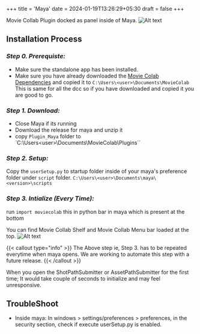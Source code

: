 +++
title = 'Maya'
date = 2024-01-19T13:26:29+05:30
draft = false
+++

Movie Collab Plugin docked as panel inside of Maya.
![Alt text](/MovieCollab/DCC/maya/plugin_maya_01.png)

## Installation Process

### _Step 0. Prerequiste:_
- Make sure the standalone app has been installed.
- Make sure you have already downloaded the [Movie Colab Dependencies](mc_dependencies) and copied it to `C:\Users\<user>\Documents\MovieColab`\
This is same for all the dcc so if you have downloaded and copied it you are good to go.

### _Step 1. Download:_ 
- Close Maya if its running
- Download the release for maya and unzip it
- copy `Plugin_Maya` folder to `C:\Users\<user>\Documents\MovieColab\Plugins``

### _Step 2. Setup:_
Copy the `userSetup.py` to startup folder inside of your maya's preference folder under `script` folder.
`C:\Users\<user>\Documents\maya\<version>\scripts`
 
### _Step 3. Intialize (Every Time):_
run `import moviecolab` this in python bar in maya which is present at the bottom

You can find Movie Collab Shelf and Movie Collab Menu bar loaded at the top. 
![Alt text](/MovieCollab/DCC/maya/maya_shelf.png)

{{< callout type="info" >}}
The Above step ie, Step 3. has to be repeated everytime when maya opens.
We are working to automate this step with a future release. 
{{< /callout >}}

When you open the ShotPathSubmitter or AssetPathSubmitter for the first time; It would take couple of seconds to initialize and may feel unresponsive.

## TroubleShoot
- Inside maya: In windows > settings/preferences > preferences, in the security section, check if execute userSetup.py is enabled.